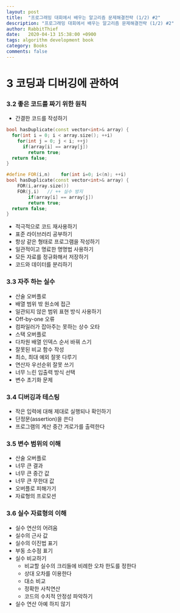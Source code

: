 ```yaml
---
layout: post
title:  "프로그래밍 대회에서 배우는 알고리즘 문제해결전략 (1/2) #2"
description: "프로그래밍 대회에서 배우는 알고리즘 문제해결전략 (1/2) #2"
author: RabbitThief
date:   2020-04-13 15:38:00 +0900
tags: algorithm development book 
category: Books
comments: false
---
```




# 3 코딩과 디버깅에 관하여



### 3.2 좋은 코드를 짜기 위한 원칙

- 간결한 코드를 작성하기 

```c++
bool hasDuplicate(const vector<int>& array) {
  for(int i = 0; i < array.size(); ++i)
    for(int j = 0; j < i; ++j)
      if(array[i] == array[j])
        return true;
  return false;
}
```



```c++
#define FOR(i,n) 	for(int i=0; i<(n); ++i)
bool hasDuplicate(const vector<int>& array) {
	FOR(i,array.size())
    FOR(j,i)   // ++ 실수 방지
    	if(array[i] == array[j])
        return true;
  return false;
}
```



- 적극적으로 코드 재사용하기
- 표준 라이브러리 공부하기
- 항상 같은 형태로 프로그램을 작성하기
- 일관적이고 명료한 명명법 사용하기
- 모든 자료를 정규화해서 저장하기
- 코드와 데이터를 분리하기



### 3.3 자주 하는 실수

- 산술 오버플로
- 배열 범위 밖 원소에 접근
- 일관되지 않은 범위 표현 방식 사용하기
- Off-by-one 오류
- 컴파일러가 잡아주는 못하는 상수 오타
- 스택 오버플로
- 다차원 배열 인덱스 순서 바꿔 스기
- 잘못된 비교 함수 작성
- 최소, 최대 예외 잘못 다루기
- 연산자 우선순위 잘못 쓰기
- 너무 느린 입출력 방식 선택
- 변수 초기화 문제



### 3.4 디버깅과 테스팅

- 작은 입력에 대해 제대로 실행되나 확인하기
- 단정문(assertion)을 쓴다
- 프로그램의 계산 중간 겨로가를 출력한다



### 3.5 변수 범위의 이해

- 산술 오버플로
- 너무 큰 결과
- 너무 큰 중간 값
- 너무 큰 무한대 값
- 오버플로 피해가기
- 자료형의 프로모션



### 3.6 실수 자료형의 이해

- 실수 연산의 어려움
- 실수의 근사 값
- 실수의 이진법 표기
- 부동 소수점 표기
- 실수 비교하기
  - 비교할 실수의 크리들에 비례한 오차 한도를 정한다
  - 상대 오차를 이용한다
  - 대소 비교
  - 정확한 사칙연산
  - 코드의 수치적 안정성 파악하기
- 실수 연산 아예 하지 않기